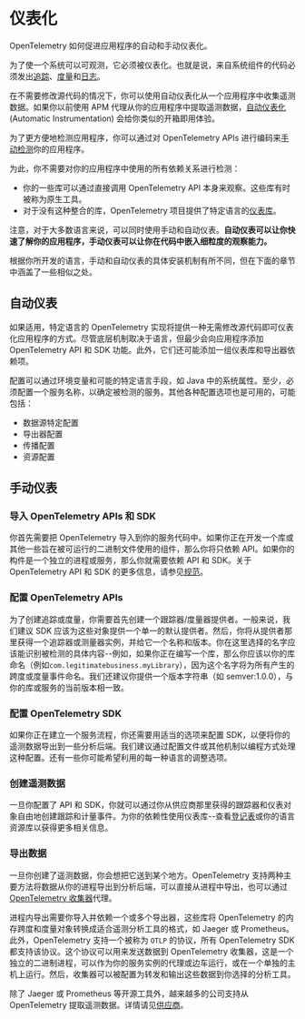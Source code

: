 # 仪表化

OpenTelemetry 如何促进应用程序的自动和手动仪表化。

为了使一个系统可以可观测，它必须被仪表化。也就是说，来自系统组件的代码必须发出[追踪](./concepts/signals/traces.md)、[度量](./concepts/signals/metrics.md)和[日志](./concepts/signals/logs.md)。

在不需要修改源代码的情况下，你可以使用自动仪表化从一个应用程序中收集遥测数据。如果你以前使用 APM 代理从你的应用程序中提取遥测数据，[自动仪表化](https://opentelemetry.io/docs/reference/specification/glossary/#automatic-instrumentation)(Automatic Instrumentation) 会给你类似的开箱即用体验。

为了更方便地检测应用程序，你可以通过对 OpenTelemetry APIs 进行编码来[手动检测](https://opentelemetry.io/docs/reference/specification/glossary/#manual-instrumentation)你的应用程序。

为此，你不需要对你的应用程序中使用的所有依赖关系进行检测：

- 你的一些库可以通过直接调用 OpenTelemetry API 本身来观察。这些库有时被称为原生工具。
- 对于没有这种整合的库，OpenTelemetry 项目提供了特定语言的[仪表库](https://opentelemetry.io/docs/reference/specification/overview/#instrumentation-libraries)。

注意，对于大多数语言来说，可以同时使用手动和自动仪表。**自动仪表可以让你快速了解你的应用程序，手动仪表可以让你在代码中嵌入细粒度的观察能力。**

根据你所开发的语言，手动和自动仪表的具体安装机制有所不同，但在下面的章节中涵盖了一些相似之处。

## 自动仪表

如果适用，特定语言的 OpenTelemetry 实现将提供一种无需修改源代码即可仪表化应用程序的方式。尽管底层机制取决于语言，但最少会向应用程序添加 OpenTelemetry API 和 SDK 功能。此外，它们还可能添加一组仪表库和导出器依赖项。

配置可以通过环境变量和可能的特定语言手段，如 Java 中的系统属性。至少，必须配置一个服务名称，以确定被检测的服务。其他各种配置选项也是可用的，可能包括：

- 数据源特定配置
- 导出器配置
- 传播配置
- 资源配置

## 手动仪表

### 导入 OpenTelemetry APIs 和 SDK

你首先需要把 OpenTelemetry 导入到你的服务代码中。如果你正在开发一个库或其他一些旨在被可运行的二进制文件使用的组件，那么你将只依赖 API。如果你的构件是一个独立的进程或服务，那么你就需要依赖 API 和 SDK。关于 OpenTelemetry API 和 SDK 的更多信息，请参见[规范](https://opentelemetry.io/docs/reference/specification/)。

### 配置 OpenTelemetry APIs

为了创建追踪或度量，你需要首先创建一个跟踪器/度量器提供者。一般来说，我们建议 SDK 应该为这些对象提供一个单一的默认提供者。然后，你将从提供者那里获得一个追踪器或测量器实例，并给它一个名称和版本。你在这里选择的名字应该能识别被检测的具体内容--例如，如果你正在编写一个库，那么你应该以你的库命名（例如`com.legitimatebusiness.myLibrary`），因为这个名字将为所有产生的跨度或度量事件命名。我们还建议你提供一个版本字符串（如 semver:1.0.0），与你的库或服务的当前版本相一致。

### 配置 OpenTelemetry SDK

如果你正在建立一个服务流程，你还需要用适当的选项来配置 SDK，以便将你的遥测数据导出到一些分析后端。我们建议通过配置文件或其他机制以编程方式处理这种配置。还有一些你可能希望利用的每一种语言的调整选项。

### 创建遥测数据

一旦你配置了 API 和 SDK，你就可以通过你从供应商那里获得的跟踪器和仪表对象自由地创建跟踪和计量事件。为你的依赖性使用仪表库--查看[登记表](https://opentelemetry.io/ecosystem/registry/)或你的语言资源库以获得更多相关信息。

### 导出数据

一旦你创建了遥测数据，你会想把它送到某个地方。OpenTelemetry 支持两种主要方法将数据从你的进程导出到分析后端，可以直接从进程中导出，也可以通过 [OpenTelemetry 收集器](https://opentelemetry.io/docs/collector)代理。

进程内导出需要你导入并依赖一个或多个导出器，这些库将 OpenTelemetry 的内存跨度和度量对象转换成适合遥测分析工具的格式，如 Jaeger 或 Prometheus。此外，OpenTelemetry 支持一个被称为 `OTLP` 的协议，所有 OpenTelemetry SDK 都支持该协议。这个协议可以用来发送数据到 OpenTelemetry 收集器，这是一个独立的二进制进程，可以作为你的服务实例的代理或边车运行，或在一个单独的主机上运行。然后，收集器可以被配置为转发和输出这些数据到你选择的分析工具。

除了 Jaeger 或 Prometheus 等开源工具外，越来越多的公司支持从 OpenTelemetry 提取遥测数据。详情请见[供应商](https://opentelemetry.io/ecosystem/vendors/)。